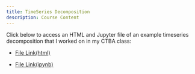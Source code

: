 ```yaml
---
title: TimeSeries Decomposition
description: Course Content
---
```


Click below to access an HTML and Jupyter file of an example timeseries decomposition that I worked on in my CTBA class:

- [File Link(html)](TimeSeriesDecomposition.html)

- [File Link(ipynb)](TimeSeriesDecomposition.ipynb)
